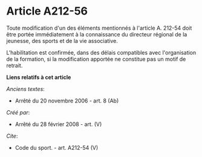 # Article A212-56

Toute modification d'un des éléments mentionnés à l'article A. 212-54 doit être portée immédiatement à la connaissance du
directeur régional de la jeunesse, des sports et de la vie associative.

L'habilitation est confirmée, dans des délais compatibles avec l'organisation de la formation, si la modification apportée ne
constitue pas un motif de retrait.

**Liens relatifs à cet article**

_Anciens textes_:

  - Arrêté du 20 novembre 2006 - art. 8 (Ab)

_Créé par_:

  - Arrêté du 28 février 2008 - art. (V)

_Cite_:

  - Code du sport. - art. A212-54 (V)
